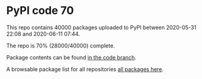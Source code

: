 # PyPI code 70

This repo contains 40000 packages uploaded to PyPI between 
2020-05-31 22:08 and 2020-06-11 07:44.

The repo is 70% (28000/40000) complete.

Package contents can be found [in the code branch](https://github.com/pypi-data/pypi-mirror-70/tree/code/packages).

A browsable package list for all repositories [all packages here](https://pypi-data.github.io/website/repositories/pypi-mirror-70).


